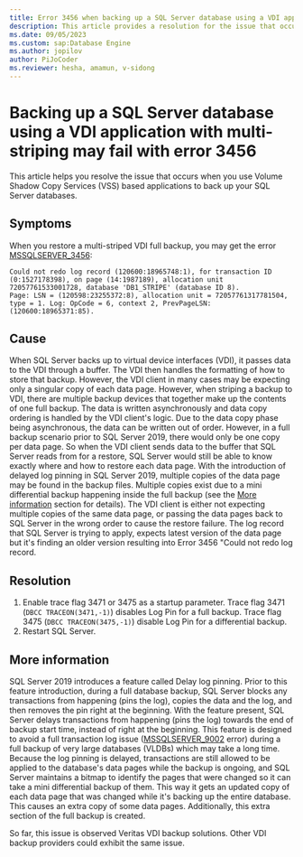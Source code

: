 ```yaml
---
title: Error 3456 when backing up a SQL Server database using a VDI application with multi-striping
description: This article provides a resolution for the issue that occurs when you back up a SQL Server database using VDI applications with multi-striping.
ms.date: 09/05/2023
ms.custom: sap:Database Engine
ms.author: jopilov
author: PiJoCoder
ms.reviewer: hesha, amamun, v-sidong
---
```

# Backing up a SQL Server database using a VDI application with multi-striping may fail with error 3456

This article helps you resolve the issue that occurs when you use Volume Shadow Copy Services (VSS) based applications to back up your SQL Server databases.

## Symptoms

When you restore a multi-striped VDI full backup, you may get the error [MSSQLSERVER_3456](/sql/relational-databases/errors-events/mssqlserver-3456-database-engine-error):

```output
Could not redo log record (120600:18965748:1), for transaction ID (0:1527178398), on page (14:1987189), allocation unit 72057761533001728, database 'DB1_STRIPE' (database ID 8).
Page: LSN = (120598:23255372:8), allocation unit = 72057761317781504, type = 1. Log: OpCode = 6, context 2, PrevPageLSN: (120600:18965371:85).
```

## Cause

When SQL Server backs up to virtual device interfaces (VDI), it passes data to the VDI through a buffer. The VDI then handles the formatting of how to store that backup. However, the VDI client in many cases may be expecting only a singular copy of each data page. 
However, when striping a backup to VDI, there are multiple backup devices that together make up the contents of one full backup. The data is written asynchronously and data copy ordering is handled by the VDI client's logic. Due to the data copy phase being asynchronous, the data can be written out of order. However, in a full backup scenario prior to SQL Server 2019, there would only be one copy per data page. So when the VDI client sends data to the buffer that SQL Server reads from for a restore, SQL Server would still be able to know exactly where and how to restore each data page. With the introduction of delayed log pinning in SQL Server 2019, multiple copies of the data page may be found in the backup files. Multiple copies exist due to a mini differential backup happening inside the full backup (see the [More information](#more-information) section for details). The VDI client is either not expecting multiple copies of the same data page, or passing the data pages back to SQL Server in the wrong order to cause the restore failure. The log record that SQL Server is trying to apply, expects latest version of the data page but it's finding an older version resulting into Error 3456 "Could not redo log record.

## Resolution

1. Enable trace flag 3471 or 3475 as a startup parameter. Trace flag 3471 (`DBCC TRACEON(3471,-1)`) disables Log Pin for a full backup. Trace flag 3475 (`DBCC TRACEON(3475,-1)`) disable Log Pin for a differential backup.
1. Restart SQL Server.

## More information

SQL Server 2019 introduces a feature called Delay log pinning. Prior to this feature introduction, during a full database backup, SQL Server blocks any transactions from happening (pins the log), copies the data and the log, and then removes the pin right at the beginning. With the feature present, SQL Server delays transactions from happening (pins the log) towards the end of backup start time, instead of right at the beginning. This feature is designed to avoid a full transaction log issue ([MSSQLSERVER_9002](/sql/relational-databases/errors-events/mssqlserver-9002-database-engine-error) error) during a full backup of very large databases (VLDBs) which may take a long time. Because the log pinning is delayed, transactions are still allowed to be applied to the database's data pages while the backup is ongoing, and SQL Server maintains a bitmap to identify the pages that were changed so it can take a mini differential backup of them. This way it gets an updated copy of each data page that was changed while it's backing up the entire database. This causes an extra copy of some data pages. Additionally, this extra section of the full backup is created.

So far, this issue is observed Veritas VDI backup solutions. Other VDI backup providers could exhibit the same issue.
